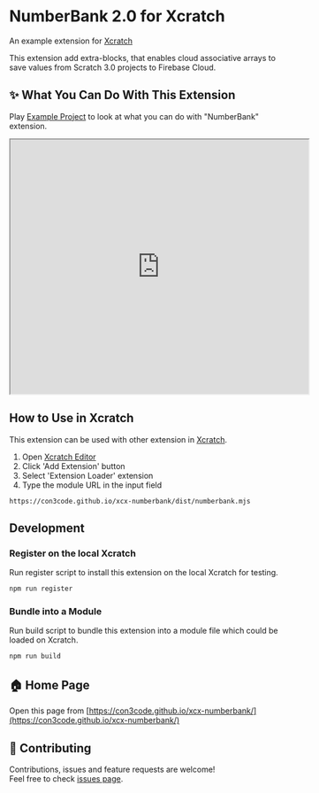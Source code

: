# NumberBank 2.0 for Xcratch
An example extension for [Xcratch](https://xcratch.github.io/)

This extension add extra-blocks, that enables cloud associative arrays to save values from Scratch 3.0 projects to Firebase Cloud.


## ✨ What You Can Do With This Extension

Play [Example Project](https://xcratch.github.io/editor/#https://con3code.github.io/xcx-numberbank/projects/example.sb3) to look at what you can do with "NumberBank" extension. 
<iframe src="https://xcratch.github.io/editor/player#https://con3code.github.io/xcx-numberbank/projects/example.sb3" width="540px" height="460px"></iframe>


## How to Use in Xcratch

This extension can be used with other extension in [Xcratch](https://xcratch.github.io/). 
1. Open [Xcratch Editor](https://xcratch.github.io/editor)
2. Click 'Add Extension' button
3. Select 'Extension Loader' extension
4. Type the module URL in the input field 
```
https://con3code.github.io/xcx-numberbank/dist/numberbank.mjs
```

## Development

### Register on the local Xcratch

Run register script to install this extension on the local Xcratch for testing.

```sh
npm run register
```

### Bundle into a Module

Run build script to bundle this extension into a module file which could be loaded on Xcratch.

```sh
npm run build
```

## 🏠 Home Page

Open this page from [https://con3code.github.io/xcx-numberbank/](https://con3code.github.io/xcx-numberbank/)


## 🤝 Contributing

Contributions, issues and feature requests are welcome!<br />Feel free to check [issues page](https://github.com/con3code/xcx-numberbank/issues). 
